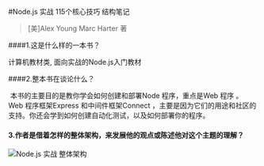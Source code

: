 #Node.js 实战 115个核心技巧  结构笔记

> [美]Alex Young Marc Harter  著

####1.这是什么样的一本书？

计算机教材类, 面向实战的Node.js入门教材

####2.整本书在谈论什么？

 本书的主要目的是教你学会如何创建和部署Node 程序，重点是Web 程序 。 Web 程序框架Express 和中间件框架Connect ，主要是因为它们的用途和社区的支持。你还会学到如何创建自动化测试，以及如何部署你的程序。

#### 3.作者是借着怎样的整体架构，来发展他的观点或陈述他对这个主题的理解？

![Node.js 实战  整体架构](https://ws3.sinaimg.cn/large/006tKfTcgy1fqyl04i1zoj31kw0sz48v.jpg)

